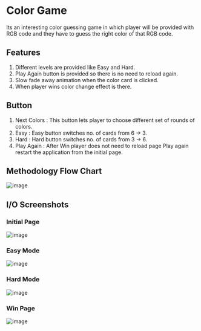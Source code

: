 # Color Game

Its an interesting color guessing game in which player will be provided with RGB code and they have to guess the right color of that RGB code.

## Features
1. Different levels are provided like Easy and Hard.
2. Play Again button is provided so there is no need to reload again.
3. Slow fade away animation when the color card is clicked.
4. When player wins color change effect is there.

## Button
1. Next Colors : This button lets player to choose different set of rounds of colors.
2. Easy : Easy button switches no. of cards from 6 -> 3.
3. Hard : Hard button switches no. of cards from 3 -> 6.
4. Play Again : After Win player does not need to reload page Play again restart the application from the initial page.
## Methodology Flow Chart
![image](https://user-images.githubusercontent.com/68697068/142853324-955d83a1-6db1-43fe-8efd-9bd8d05a5cbd.png)

## I/O Screenshots
### Initial Page
![image](https://user-images.githubusercontent.com/68697068/142774727-6e19c7b2-5b5b-4aea-8bf5-dd09a3a3e61e.png)
### Easy Mode
![image](https://user-images.githubusercontent.com/68697068/142774756-290bd3bb-1c00-4ef2-896b-5f7bf4be3eee.png)
### Hard Mode
![image](https://user-images.githubusercontent.com/68697068/142774749-ed256da4-3fae-40e3-a6f2-66f997ae3934.png)
### Win Page
![image](https://user-images.githubusercontent.com/68697068/142774778-26e0eee8-9417-4cba-bf6d-cc060d9bba12.png)
